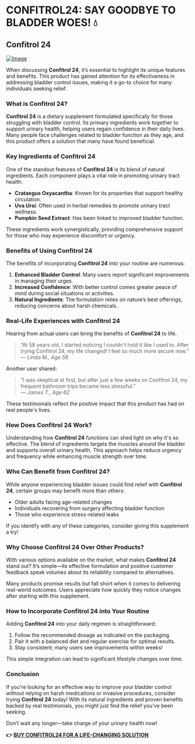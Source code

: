 # CONFITROL24: SAY GOODBYE TO BLADDER WOES! 💧

## Confitrol 24

[![Image](https://www2.sellhealth.com/233/confitrol24-5-1.jpg)](https://gchaffi.com/Fu7tjk8R)

When discussing **Confitrol 24**, it’s essential to highlight its unique features and benefits. This product has gained attention for its effectiveness in addressing bladder control issues, making it a go-to choice for many individuals seeking relief.

### What is Confitrol 24?

**Confitrol 24** is a dietary supplement formulated specifically for those struggling with bladder control. Its primary ingredients work together to support urinary health, helping users regain confidence in their daily lives. Many people face challenges related to bladder function as they age, and this product offers a solution that many have found beneficial.

### Key Ingredients of Confitrol 24

One of the standout features of **Confitrol 24** is its blend of natural ingredients. Each component plays a vital role in promoting urinary tract health:

- **Crataegus Oxyacantha**: Known for its properties that support healthy circulation.
- **Uva Ursi**: Often used in herbal remedies to promote urinary tract wellness.
- **Pumpkin Seed Extract**: Has been linked to improved bladder function.

These ingredients work synergistically, providing comprehensive support for those who may experience discomfort or urgency.

### Benefits of Using Confitrol 24

The benefits of incorporating **Confitrol 24** into your routine are numerous:

1. **Enhanced Bladder Control**: Many users report significant improvements in managing their urges.
2. **Increased Confidence**: With better control comes greater peace of mind during social situations or activities.
3. **Natural Ingredients**: The formulation relies on nature’s best offerings, reducing concerns about harsh chemicals.

### Real-Life Experiences with Confitrol 24

Hearing from actual users can bring the benefits of **Confitrol 24** to life. 

> “At 58 years old, I started noticing I couldn't hold it like I used to. After trying Confitrol 24, my life changed! I feel so much more secure now.”  
> — *Linda M., Age 58*

Another user shared:

> “I was skeptical at first, but after just a few weeks on Confitrol 24, my frequent bathroom trips became less stressful.”  
> — *James T., Age 62*

These testimonials reflect the positive impact that this product has had on real people's lives.

### How Does Confitrol 24 Work?

Understanding how **Confitrol 24** functions can shed light on why it's so effective. The blend of ingredients targets the muscles around the bladder and supports overall urinary health. This approach helps reduce urgency and frequency while enhancing muscle strength over time.

### Who Can Benefit from Confitrol 24?

While anyone experiencing bladder issues could find relief with **Confitrol 24**, certain groups may benefit more than others:

- Older adults facing age-related changes
- Individuals recovering from surgery affecting bladder function
- Those who experience stress-related leaks

If you identify with any of these categories, consider giving this supplement a try!

### Why Choose Confitrol 24 Over Other Products?

With various options available on the market, what makes **Confitrol 24** stand out? It’s simple—its effective formulation and positive customer feedback speak volumes about its reliability compared to alternatives.

Many products promise results but fall short when it comes to delivering real-world outcomes. Users appreciate how quickly they notice changes after starting with this supplement.

### How to Incorporate Confitrol 24 into Your Routine

Adding **Confitrol 24** into your daily regimen is straightforward:

1. Follow the recommended dosage as indicated on the packaging.
2. Pair it with a balanced diet and regular exercise for optimal results.
3. Stay consistent; many users see improvements within weeks!

This simple integration can lead to significant lifestyle changes over time.

### Conclusion

If you're looking for an effective way to improve your bladder control without relying on harsh medications or invasive procedures, consider trying **Confitrol 24** today! With its natural ingredients and proven benefits backed by real testimonials, you might just find the relief you've been seeking.

Don’t wait any longer—take charge of your urinary health now!



**👉 [BUY CONFITROL24 FOR A LIFE-CHANGING SOLUTION](https://gchaffi.com/Fu7tjk8R)**
